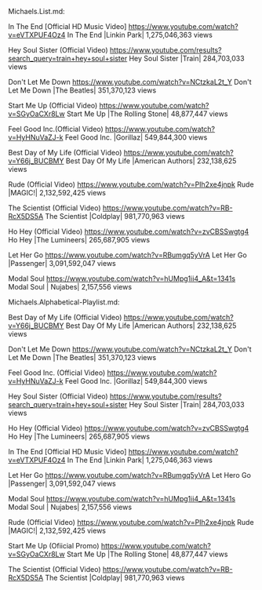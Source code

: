 Michaels.List.md:

In The End [Official HD Music Video]  https://www.youtube.com/watch?v=eVTXPUF4Oz4
In The End |Linkin Park| 1,275,046,363 views

Hey Soul Sister (Official Video) https://www.youtube.com/results?search_query=train+hey+soul+sister
Hey Soul Sister |Train| 284,703,033 views

Don't Let Me Down https://www.youtube.com/watch?v=NCtzkaL2t_Y
Don't Let Me Down |The Beatles| 351,370,123 views  

Start Me Up (Official Video) https://www.youtube.com/watch?v=SGyOaCXr8Lw
Start Me Up |The Rolling Stone| 48,877,447 views

Feel Good Inc.(Official Video) https://www.youtube.com/watch?v=HyHNuVaZJ-k 
Feel Good Inc. |Gorillaz| 549,844,300 views

Best Day of My Life (Official Video) https://www.youtube.com/watch?v=Y66j_BUCBMY
Best Day Of My Life |American Authors| 232,138,625 views

Rude (Official Video)  https://www.youtube.com/watch?v=PIh2xe4jnpk
Rude |MAGIC!| 2,132,592,425 views

The Scientist (Official Video) https://www.youtube.com/watch?v=RB-RcX5DS5A
The Scientist |Coldplay| 981,770,963 views

Ho Hey (Official Video)  https://www.youtube.com/watch?v=zvCBSSwgtg4
Ho Hey |The Lumineers| 265,687,905 views

Let Her Go https://www.youtube.com/watch?v=RBumgq5yVrA
Let Her Go |Passenger| 3,091,592,047 views

Modal Soul https://www.youtube.com/watch?v=hUMpg1ii4_A&t=1341s
Modal Soul | Nujabes| 2,157,556 views

Michaels.Alphabetical-Playlist.md:

Best Day of My Life (Official Video) https://www.youtube.com/watch?v=Y66j_BUCBMY
Best Day Of My Life |American Authors| 232,138,625 views

Don't Let Me Down https://www.youtube.com/watch?v=NCtzkaL2t_Y
Don't Let Me Down |The Beatles| 351,370,123 views 

Feel Good Inc. (Official Video)  https://www.youtube.com/watch?v=HyHNuVaZJ-k 
Feel Good Inc. |Gorillaz| 549,844,300 views

Hey Soul Sister (Official Video) https://www.youtube.com/results?search_query=train+hey+soul+sister
Hey Soul Sister |Train| 284,703,033 views

Ho Hey (Official Video) https://www.youtube.com/watch?v=zvCBSSwgtg4
Ho Hey |The Lumineers| 265,687,905 views

In The End [Official HD Music Video] https://www.youtube.com/watch?v=eVTXPUF4Oz4
In The End |Linkin Park| 1,275,046,363 views

Let Her Go https://www.youtube.com/watch?v=RBumgq5yVrA
Let Hero Go |Passenger| 3,091,592,047 views

Modal Soul https://www.youtube.com/watch?v=hUMpg1ii4_A&t=1341s
Modal Soul | Nujabes| 2,157,556 views 

Rude (Official Video) https://www.youtube.com/watch?v=PIh2xe4jnpk
Rude |MAGIC!| 2,132,592,425 views

Start Me Up (Ofiicial Promo)  https://www.youtube.com/watch?v=SGyOaCXr8Lw
Start Me Up |The Rolling Stone| 48,877,447 views




The Scientist (Official Video) https://www.youtube.com/watch?v=RB-RcX5DS5A
The Scientist |Coldplay| 981,770,963 views

